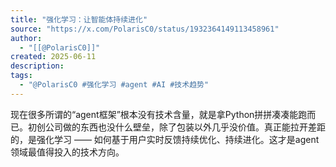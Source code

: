 ```yaml
---
title: "强化学习：让智能体持续进化"
source: "https://x.com/PolarisC0/status/1932364149113458961"
author:
  - "[[@PolarisC0]]"
created: 2025-06-11
description:
tags:
  - "@PolarisC0 #强化学习 #agent #AI #技术趋势"
---
```

现在很多所谓的“agent框架”根本没有技术含量，就是拿Python拼拼凑凑能跑而已。初创公司做的东西也没什么壁垒，除了包装以外几乎没价值。真正能拉开差距的，是强化学习 —— 如何基于用户实时反馈持续优化、持续进化。这才是agent领域最值得投入的技术方向。